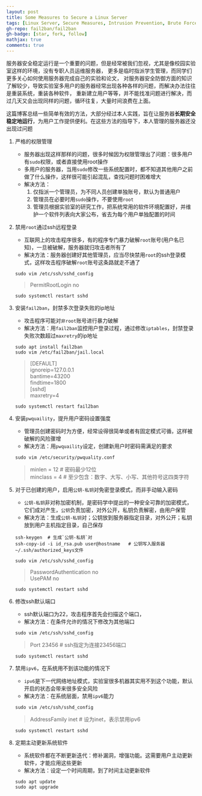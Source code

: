 ```yaml
---
layout: post
title: Some Measures to Secure a Linux Server
tags: [Linux Server, Secure Measures, Intrusion Prevention, Brute Force Hacking]
gh-repo: fail2ban/fail2ban
gh-badge: [star, fork, follow]
mathjax: true
comments: true
---
```


服务器安全稳定运行是一个重要的问题，但是经常被我们忽视，尤其是像校园实验室这样的环境，没有专职人员运维服务器，
更多是临时指派学生管理，而同学们更多关心如何使用服务器完成自己的实验和论文，
对服务器安全防御方面的知识了解较少，导致实验室多用户的服务器经常出现各种各样的问题，而解决办法往往是重装系统，重装各种软件，
重新建立用户等等，并不能找准问题进行解决，而过几天又会出现同样的问题，循环往复，大量时间浪费在上面。

这篇博客总结一些简单有效的方法，大部分经过本人实践，旨在让服务器**长期安全稳定地运行**，为用户工作提供便利。在这些方法的指导下，本人管理的服务器还没出现过问题

1. 严格的权限管理
    - 服务器出现这样那样的问题，很多时候因为权限管理出了问题：很多用户有`sudo`权限，或者直接使用root操作
    - 多用户的服务器，当用`sudo`修改一些系统配置时，都不知道其他用户之前做了什么操作，这样很可能引起混乱，查找问题时困难增大
    - 解决方法：
        1. 仅指派一个管理员，为不同人员创建单独账号，默认为普通用户
        2. 管理员在必要时用`sudo`操作，不要使用`root`
        3. 管理员根据实验室的研究工作，把系统常用的软件环境配置好，并维护一个软件列表向大家公布，省去为每个用户单独配置的时间

2. 禁用`root`通过ssh远程登录
    - 互联网上的攻击程序很多，有的程序专门暴力破解`root`账号(用户名已知)，一旦被破解，服务器就归攻击者所有了
    - 解决方法：服务器创建好其他管理员，应当尽快禁用`root`的ssh登录模式，这样攻击程序破解`root`账号这条路就走不通了
    ```shell
    sudo vim /etc/ssh/sshd_config
    ```
    > PermitRootLogin no  

    ```shell
    sudo systemctl restart sshd
    ```

3. 安装`fail2ban`，封禁多次登录失败的ip地址
    - 攻击程序可能对`非root`账号进行暴力破解
    - 解决方法：用`fail2ban`监控用户登录过程，通过修改`iptables`，封禁登录失败次数超过`maxretry`的ip地址
    ```shell
    sudo apt install fail2ban
    sudo vim /etc/fail2ban/jail.local
    ```
    > [DEFAULT]  
    > ignoreip=127.0.0.1  
    > bantime=43200  
    > findtime=1800  
    > [sshd]  
    > maxretry=4  

    ```shell
    sudo systemctl restart fail2ban
    ```

4. 安装`pwquaility`，提升用户密码设置强度
    - 管理员创建密码时为方便，经常设得很简单或者有固定模式可循，这样被破解的风险骤增
    - 解决方法：用`pwquaility`设定，创建新用户时密码需满足的要求
    ```shell
    sudo vim /etc/security/pwquality.conf
    ```
    > minlen = 12   # 密码最少12位  
    > minclass = 4  # 至少包含：数字、大写、小写、其他符号这四类字符

5. 对于已创建的用户，启用`公钥-私钥`对免密登录模式，而非手动输入密码
    - `公钥-私钥`非对称加密机制，是密码学中提出的一种安全可靠的加密模式，它们成对产生，`公钥`负责加密，对外公开，私钥负责解密，由用户保管
    - 解决方法：生成`公钥-私钥`对；公钥放到服务器指定目录，对外公开；私钥放到用户主机指定目录，自己保存  

    ```shell
    ssh-keygen  # 生成`公钥-私钥`对  
    ssh-copy-id -i id_rsa.pub user@hostname   # 公钥写入服务器~/.ssh/authorized_keys文件  

    sudo vim /etc/ssh/sshd_config  
    ```  

    > PasswordAuthentication no  
    > UsePAM no  

    ```shell
    sudo systemctl restart sshd
    ```

6. 修改ssh默认端口
    - ssh默认端口为22，攻击程序首先会扫描这个端口，
    - 解决方法：在条件允许的情况下修改为其他端口
    ```shell
    sudo vim /etc/ssh/sshd_config
    ```
    > Port 23456    # ssh指定为连接23456端口  

    ```shell
    sudo systemctl restart sshd
    ```

7. 禁用`ipv6`，在系统用不到该功能的情况下
    - `ipv6`是下一代网络地址模式，实验室很多机器其实用不到这个功能，默认开启的状态会带来很多安全风险
    - 解决方法：在系统层面，禁用`ipv6`能力
    ```shell
    sudo vim /etc/ssh/sshd_config
    ```
    > AddressFamily inet    # 设为inet，表示禁用ipv6  

    ```shell
    sudo systemctl restart sshd
    ```

8. 定期主动更新系统软件
    - 系统软件都在不断更新迭代：修补漏洞，增强功能。这需要用户主动更新软件，才能应用这些更新
    - 解决方法：设定一个时间周期，到了时间主动更新软件
    ```shell
    sudo apt update
    sudo apt upgrade
    ```